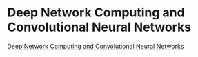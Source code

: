 # Deep Network Computing and Convolutional Neural Networks
[Deep Network Computing and Convolutional Neural Networks](https://aiwithcloud.com/2022/09/19/deep_network_computing_and_convolutional_neural_networks/)